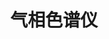 ---
title: 气相色谱仪
model: Agilent 8890
image: /images/department.jpg
description: |
  安捷伦8890气相色谱仪是一款高性能的分析仪器，主要用于：
  
  - 有机物定性定量分析
  - 产品纯度检测
  - 环境样品分析
  
  设备具有优异的分离效果和灵敏度，可满足各类复杂样品的分析需求。
purchase_date: 2023-06-15
status: 正常使用
--- 